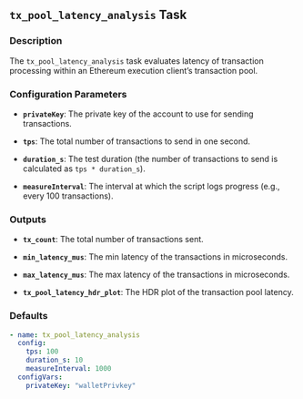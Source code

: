 ## `tx_pool_latency_analysis` Task

### Description

The `tx_pool_latency_analysis` task evaluates latency of transaction processing within an Ethereum execution client’s transaction pool.

### Configuration Parameters

- **`privateKey`**:
  The private key of the account to use for sending transactions.

- **`tps`**:
  The total number of transactions to send in one second.

- **`duration_s`**:
  The test duration (the number of transactions to send is calculated as `tps * duration_s`).

- **`measureInterval`**:
  The interval at which the script logs progress (e.g., every 100 transactions).

### Outputs

- **`tx_count`**:
  The total number of transactions sent.

- **`min_latency_mus`**:
  The min latency of the transactions in microseconds.

- **`max_latency_mus`**:
  The max latency of the transactions in microseconds.

- **`tx_pool_latency_hdr_plot`**:
  The HDR plot of the transaction pool latency.

### Defaults

```yaml
- name: tx_pool_latency_analysis
  config:
    tps: 100
    duration_s: 10  
    measureInterval: 1000
  configVars:
    privateKey: "walletPrivkey"
```


